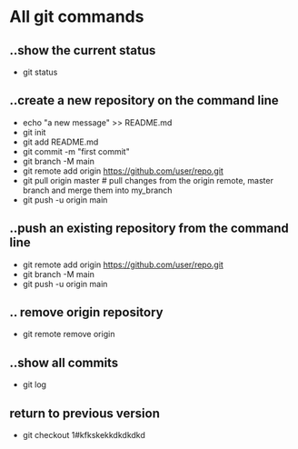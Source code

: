 # All git commands
## ..show the current status
* git status
## ..create a new repository on the command line
* echo "a new message" >> README.md
* git init
* git add README.md
* git commit -m "first commit"
* git branch -M main
* git remote add origin https://github.com/user/repo.git
* git pull origin master    # pull changes from the origin remote, master branch and merge them into my_branch
* git push -u origin main
## ..push an existing repository from the command line
* git remote add origin https://github.com/user/repo.git
* git branch -M main
* git push -u origin main
## .. remove origin repository
* git remote remove origin
## ..show all commits
* git log
## return to previous version
* git checkout 1#kfkskekkdkdkdkd
